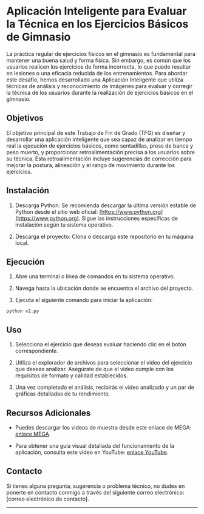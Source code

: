 # Aplicación Inteligente para Evaluar la Técnica en los Ejercicios Básicos de Gimnasio

La práctica regular de ejercicios físicos en el gimnasio es fundamental para mantener una buena salud y forma física. Sin embargo, es común que los usuarios realicen los ejercicios de forma incorrecta, lo que puede resultar en lesiones o una eficacia reducida de los entrenamientos. Para abordar este desafío, hemos desarrollado una Aplicación Inteligente que utiliza técnicas de análisis y reconocimiento de imágenes para evaluar y corregir la técnica de los usuarios durante la realización de ejercicios básicos en el gimnasio.

## Objetivos

El objetivo principal de este Trabajo de Fin de Grado (TFG) es diseñar y desarrollar una aplicación inteligente que sea capaz de analizar en tiempo real la ejecución de ejercicios básicos, como sentadillas, press de banca y peso muerto, y proporcionar retroalimentación precisa a los usuarios sobre su técnica. Esta retroalimentación incluye sugerencias de corrección para mejorar la postura, alineación y el rango de movimiento durante los ejercicios.

## Instalación

1. Descarga Python: Se recomienda descargar la última versión estable de Python desde el sitio web oficial: [https://www.python.org](https://www.python.org). Sigue las instrucciones específicas de instalación según tu sistema operativo.

2. Descarga el proyecto: Clona o descarga este repositorio en tu máquina local.

## Ejecución

1. Abre una terminal o línea de comandos en tu sistema operativo.

2. Navega hasta la ubicación donde se encuentra el archivo del proyecto.

3. Ejecuta el siguiente comando para iniciar la aplicación:

```
python v2.py
```

## Uso

1. Selecciona el ejercicio que deseas evaluar haciendo clic en el botón correspondiente.

2. Utiliza el explorador de archivos para seleccionar el video del ejercicio que deseas analizar. Asegúrate de que el video cumple con los requisitos de formato y calidad establecidos.

3. Una vez completado el análisis, recibirás el video analizado y un par de gráficas detalladas de tu rendimiento.

## Recursos Adicionales

- Puedes descargar los videos de muestra desde este enlace de MEGA: [enlace MEGA](https://mega.nz/folder/kiEwRC7Y#jUyOX5NFWISpFwiQVWhuDw).

- Para obtener una guía visual detallada del funcionamiento de la aplicación, consulta este video en YouTube: [enlace YouTube](https://youtu.be/g83fbfDBk1w).

## Contacto

Si tienes alguna pregunta, sugerencia o problema técnico, no dudes en ponerte en contacto conmigo a través del siguiente correo electrónico: [correo electrónico de contacto].

---
